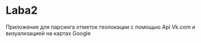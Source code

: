 # Laba2
Приложение для парсинга отметок геолокации с помощью Api Vk.com и визуализацией на картах Google
